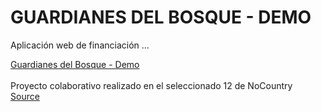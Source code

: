 # GUARDIANES DEL BOSQUE - DEMO

Aplicación web de financiación ...

[Guardianes del Bosque - Demo](https://favianl.github.io/guardianes-demo/#/adoption)
\
\
Proyecto colaborativo realizado en el seleccionado 12 de NoCountry
\
[Source](https://github.com/Favianl/s12-20-m-python)
